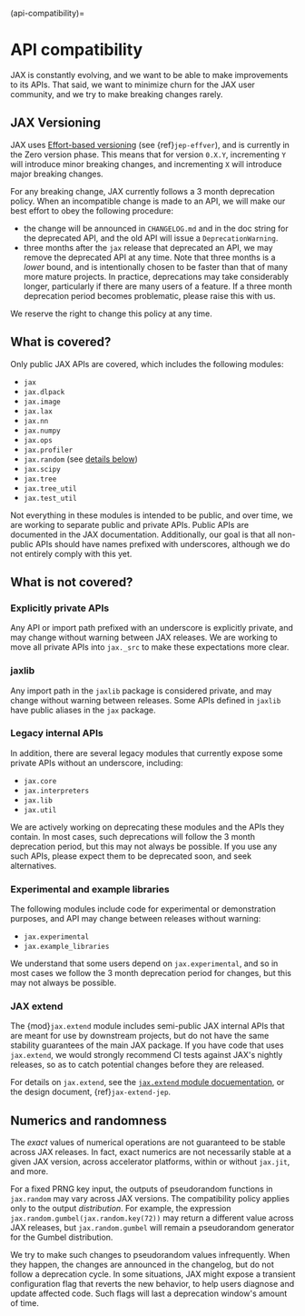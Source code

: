 (api-compatibility)=

# API compatibility

<!--* freshness: { reviewed: '2023-07-18' } *-->

JAX is constantly evolving, and we want to be able to make improvements to its
APIs. That said, we want to minimize churn for the JAX user community, and we
try to make breaking changes rarely.

## JAX Versioning
JAX uses [Effort-based versioning](https://jacobtomlinson.dev/effver/) (see
{ref}`jep-effver`), and is currently in the Zero version phase.
This means that for version `0.X.Y`, incrementing `Y` will introduce minor
breaking changes, and incrementing `X` will introduce major breaking changes.

For any breaking change, JAX currently follows a 3 month deprecation policy.
When an incompatible change is made to an API, we will make our best effort
to obey the following procedure:
* the change will be announced in `CHANGELOG.md` and in the doc string for the
  deprecated API, and the old API will issue a `DeprecationWarning`.
* three months after the `jax` release that deprecated an API, we may remove the
  deprecated API at any time. Note that three months is a *lower* bound, and is
  intentionally chosen to be faster than that of many more mature projects. In
  practice, deprecations may take considerably longer, particularly if there are
  many users of a feature. If a three month deprecation period becomes
  problematic, please raise this with us.

We reserve the right to change this policy at any time.

## What is covered?

Only public JAX APIs are covered, which includes the following modules:

* `jax`
* `jax.dlpack`
* `jax.image`
* `jax.lax`
* `jax.nn`
* `jax.numpy`
* `jax.ops`
* `jax.profiler`
* `jax.random` (see [details below](#numerics-and-randomness))
* `jax.scipy`
* `jax.tree`
* `jax.tree_util`
* `jax.test_util`

Not everything in these modules is intended to be public, and over time, we
are working to separate public and private APIs. Public APIs are documented
in the JAX documentation.
Additionally, our goal is that all non-public APIs should have names
prefixed with underscores, although we do not entirely comply with this yet.

## What is not covered?

### Explicitly private APIs
Any API or import path prefixed with an underscore is explicitly private,
and may change without warning between JAX releases. We are working to move
all private APIs into `jax._src` to make these expectations more clear.

### jaxlib
Any import path in the `jaxlib` package is considered private, and may change
without warning between releases. Some APIs defined in `jaxlib` have public
aliases in the `jax` package.

### Legacy internal APIs
In addition, there are several legacy modules that currently expose some
private APIs without an underscore, including:

- `jax.core`
- `jax.interpreters`
- `jax.lib`
- `jax.util`

We are actively working on deprecating these modules and the APIs they contain.
In most cases, such deprecations will follow the 3 month deprecation period,
but this may not always be possible. If you use any such APIs, please expect
them to be deprecated soon, and seek alternatives.

### Experimental and example libraries
The following modules include code for experimental or demonstration purposes,
and API may change between releases without warning:

* `jax.experimental`
* `jax.example_libraries`

We understand that some users depend on `jax.experimental`, and so in most cases
we follow the 3 month deprecation period for changes, but this may not always be
possible.

### JAX extend
The {mod}`jax.extend` module includes semi-public JAX internal APIs that are
meant for use by downstream projects, but do not have the same stability
guarantees of the main JAX package. If you have code that uses `jax.extend`,
we would strongly recommend CI tests against JAX's nightly releases, so as to
catch potential changes before they are released.

For details on `jax.extend`, see the [`jax.extend` module docuementation](https://docs.jax.dev/en/latest/jax.extend.html), or the design document, {ref}`jax-extend-jep`.

## Numerics and randomness

The *exact* values of numerical operations are not guaranteed to be
stable across JAX releases. In fact, exact numerics are not
necessarily stable at a given JAX version, across accelerator
platforms, within or without `jax.jit`, and more.

For a fixed PRNG key input, the outputs of pseudorandom functions in
`jax.random` may vary across JAX versions. The compatibility policy
applies only to the output *distribution*. For example, the expression
`jax.random.gumbel(jax.random.key(72))` may return a different value
across JAX releases, but `jax.random.gumbel` will remain a
pseudorandom generator for the Gumbel distribution.

We try to make such changes to pseudorandom values infrequently. When
they happen, the changes are announced in the changelog, but do not
follow a deprecation cycle. In some situations, JAX might expose a
transient configuration flag that reverts the new behavior, to help
users diagnose and update affected code. Such flags will last a
deprecation window's amount of time.

